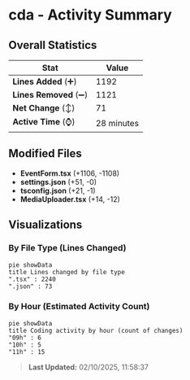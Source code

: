 # cda - Activity Summary 

## Overall Statistics

| Stat                   | Value                                                             |
| ---------------------- | ----------------------------------------------------------------- |
| **Lines Added** (➕)   | 1192                                          |
| **Lines Removed** (➖) | 1121                                        |
| **Net Change** (↕)    | 71                |
| **Active Time** (⌚)   | 28 minutes |


## Modified Files
- **EventForm.tsx** (+1106, -1108)
- **settings.json** (+51, -0)
- **tsconfig.json** (+21, -1)
- **MediaUploader.tsx** (+14, -12)

## Visualizations

### By File Type (Lines Changed)

```mermaid
pie showData
title Lines changed by file type
".tsx" : 2240
".json" : 73
```

### By Hour (Estimated Activity Count)

```mermaid
pie showData
title Coding activity by hour (count of changes)
"09h" : 6
"10h" : 5
"11h" : 15
```


> **Last Updated:** 02/10/2025, 11:58:37